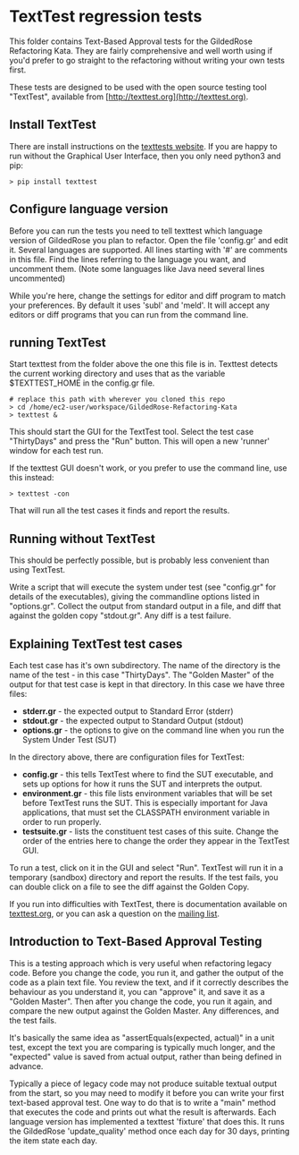 # TextTest regression tests

This folder contains Text-Based Approval tests for the GildedRose Refactoring Kata. They are fairly comprehensive and well worth using if you'd prefer to go straight to the refactoring without writing your own tests first.

These tests are designed to be used with the open source testing tool "TextTest", available from [http://texttest.org](http://texttest.org).

## Install TextTest

There are install instructions on the [texttests website](http://texttest.sourceforge.net/index.php?page=documentation_4_0&n=install_texttest). If you are happy to run without the Graphical User Interface, then you only need python3 and pip:

    > pip install texttest

## Configure language version

Before you can run the tests you need to tell texttest which language version of GildedRose you plan to refactor. Open the file 'config.gr' and edit it. Several languages are supported. All lines starting with '#' are comments in this file. Find the lines referring to the language you want, and uncomment them. (Note some languages like Java need several lines uncommented)

While you're here, change the settings for editor and diff program to match your preferences. By default it uses 'subl' and 'meld'. It will accept any editors or diff programs that you can run from the command line.

## running TextTest

Start texttest from the folder above the one this file is in. Texttest detects the current working directory and uses that as the variable $TEXTTEST_HOME in the config.gr file.

    # replace this path with wherever you cloned this repo
    > cd /home/ec2-user/workspace/GildedRose-Refactoring-Kata
    > texttest &

This should start the GUI for the TextTest tool. Select the test case "ThirtyDays" and press the "Run" button. This will open a new 'runner' window for each test run.

If the texttest GUI doesn't work, or you prefer to use the command line, use this instead:

    > texttest -con

That will run all the test cases it finds and report the results.

## Running without TextTest

This should be perfectly possible, but is probably less convenient than using TextTest.

Write a script that will execute the system under test (see "config.gr" for details of the executables), giving the commandline options listed in "options.gr". Collect the output from standard output in a file, and diff that against the golden copy "stdout.gr". Any diff is a test failure.

## Explaining TextTest test cases

Each test case has it's own subdirectory. The name of the directory is the name of the test - in this case "ThirtyDays". The "Golden Master" of the output for that test case is kept in that directory. In this case we have three files:

- **stderr.gr** - the expected output to Standard Error (stderr)
- **stdout.gr** - the expected output to Standard Output (stdout)
- **options.gr** - the options to give on the command line when you run the System Under Test (SUT)

In the directory above, there are configuration files for TextTest:

- **config.gr** - this tells TextTest where to find the SUT executable, and sets up options for how it runs the SUT and interprets the output.
- **environment.gr** - this file lists environment variables that will be set before TextTest runs the SUT. This is especially important for Java applications, that must set the CLASSPATH environment variable in order to run properly.
- **testsuite.gr** - lists the constituent test cases of this suite. Change the order of the entries here to change the order they appear in the TextTest GUI.

To run a test, click on it in the GUI and select "Run". TextTest will run it in a temporary (sandbox) directory and report the results. If the test fails, you can double click on a file to see the diff against the Golden Copy.

If you run into difficulties with TextTest, there is documentation available on [texttest.org](http://texttest.org), or you can ask a question on the [mailing list](https://lists.sourceforge.net/lists/listinfo/texttest-users).

## Introduction to Text-Based Approval Testing

This is a testing approach which is very useful when refactoring legacy code. Before you change the code, you run it, and gather the output of the code as a plain text file. You review the text, and if it correctly describes the behaviour as you understand it, you can "approve" it, and save it as a "Golden Master". Then after you change the code, you run it again, and compare the new output against the Golden Master. Any differences, and the test fails.

It's basically the same idea as "assertEquals(expected, actual)" in a unit test, except the text you are comparing is typically much longer, and the "expected" value is saved from actual output, rather than being defined in advance.

Typically a piece of legacy code may not produce suitable textual output from the start, so you may need to modify it before you can write your first text-based approval test. One way to do that is to write a "main" method that executes the code and prints out what the result is afterwards. Each language version has implemented a texttest 'fixture' that does this. It runs the GildedRose 'update_quality' method once each day for 30 days, printing the item state each day.
